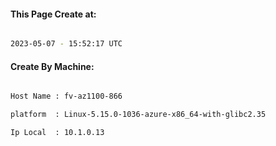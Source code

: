 
   
#### This Page Create at:

```bash

2023-05-07 - 15:52:17 UTC

```

#### Create By Machine:

```bash

Host Name : fv-az1100-866

platform  : Linux-5.15.0-1036-azure-x86_64-with-glibc2.35

Ip Local  : 10.1.0.13

```


